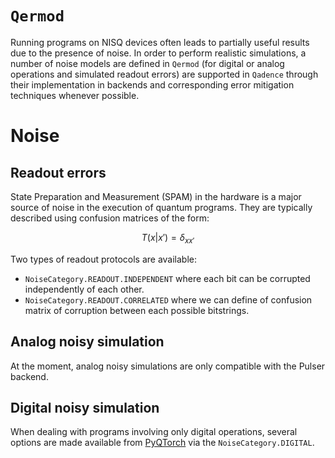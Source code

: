 # `Qermod`

Running programs on NISQ devices often leads to partially useful results due to the presence of noise.
In order to perform realistic simulations, a number of noise models are defined in `Qermod` (for digital or analog operations and simulated readout errors) are supported in `Qadence` through their implementation in backends and
corresponding error mitigation techniques whenever possible.

# Noise


## Readout errors

State Preparation and Measurement (SPAM) in the hardware is a major source of noise in the execution of
quantum programs. They are typically described using confusion matrices of the form:

$$
T(x|x')=\delta_{xx'}
$$

Two types of readout protocols are available:

- `NoiseCategory.READOUT.INDEPENDENT` where each bit can be corrupted independently of each other.
- `NoiseCategory.READOUT.CORRELATED` where we can define of confusion matrix of corruption between each
possible bitstrings.


## Analog noisy simulation

At the moment, analog noisy simulations are only compatible with the Pulser backend.

## Digital noisy simulation

When dealing with programs involving only digital operations, several options are made available from [PyQTorch](https://pasqal-io.github.io/pyqtorch/latest/noise/) via the `NoiseCategory.DIGITAL`.
